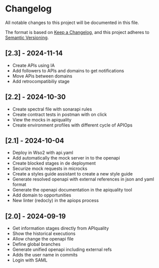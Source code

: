 # Changelog

All notable changes to this project will be documented in this file.

The format is based on [Keep a Changelog](https://keepachangelog.com/en/1.0.0/),
and this project adheres to [Semantic Versioning](https://semver.org/spec/v2.0.0.html).

## [2.3] - 2024-11-14

- Create APIs using IA
- Add followers to APIs and domains to get notifications
- Move APis between domains
- Add retrocompatibiliy stage

## [2.2] - 2024-10-30

- Create spectral file with sonarapi rules
- Create contract tests in postman with on click
- View the mocks in apiquality
- Create environment profiles with different cycle of APIOps

## [2.1] - 2024-10-04
- Deploy in Wso2 with api.yaml
- Add automatically the mock server in to the openapi
- Create blocked stages in de deployment
- Securize mock requests in microcks
- Create a styles guide assistant to create a new style guide
- Generate resolved openapi with external references in json and yaml format
- Generate the openapi documentation in the apiquality tool
- Add domain to opportunities
- New linter (redocly) in the apiops process

## [2.0] - 2024-09-19
- Get information stages directly from APIquality
- Show the historical executions
- Allow change the openapi file
- Define global branches
- Generate unified openapi including external refs
- Adds the user name in commits
- Login with SAML
